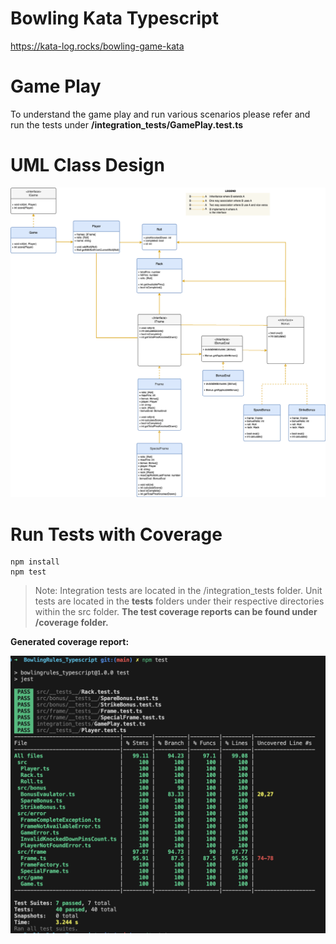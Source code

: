 # Bowling Kata Typescript
https://kata-log.rocks/bowling-game-kata

# Game Play 
To understand the game play and run various scenarios please refer and run the tests under **<root>/integration_tests/GamePlay.test.ts**

# UML Class Design
![UML class design diagram](design.png)

# Run Tests with Coverage
```
npm install
npm test
```
>Note: Integration tests are located in the <root>/integration_tests folder. Unit tests are located in the __tests__ folders under their respective directories within the src folder. **The test coverage reports can be found under <root>/coverage folder.**

**Generated coverage report:**

![Test soverage screenshot](coverage.png)
